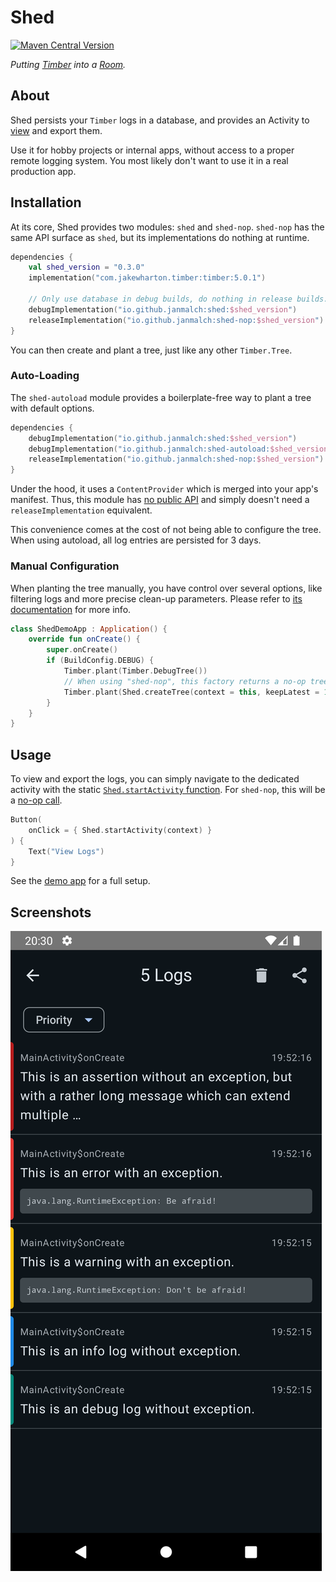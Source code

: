 # Shed

[![Maven Central Version](https://img.shields.io/maven-central/v/io.github.janmalch/shed)](https://central.sonatype.com/artifact/io.github.janmalch/shed)

_Putting [Timber](https://github.com/JakeWharton/timber) into a [Room](https://developer.android.com/training/data-storage/room)._

## About

Shed persists your `Timber` logs in a database, and provides an Activity to [view](#screenshots) and export them.

Use it for hobby projects or internal apps, without access to a proper remote logging system.
You most likely don't want to use it in a real production app.

## Installation

At its core, Shed provides two modules: `shed` and `shed-nop`.
`shed-nop` has the same API surface as `shed`, but its implementations do nothing at runtime.

```kotlin
dependencies {
    val shed_version = "0.3.0"
    implementation("com.jakewharton.timber:timber:5.0.1")

    // Only use database in debug builds, do nothing in release builds.
    debugImplementation("io.github.janmalch:shed:$shed_version")
    releaseImplementation("io.github.janmalch:shed-nop:$shed_version")
}
```

You can then create and plant a tree, just like any other `Timber.Tree`.

### Auto-Loading

The `shed-autoload` module provides a boilerplate-free way to plant a tree with default options.

```kotlin
dependencies {
    debugImplementation("io.github.janmalch:shed:$shed_version")
    debugImplementation("io.github.janmalch:shed-autoload:$shed_version")
    releaseImplementation("io.github.janmalch:shed-nop:$shed_version")
}
```

Under the hood, it uses a `ContentProvider` which is merged into your app's manifest.
Thus, this module has [no public API](./shed-autoload/api/shed-autoload.api) 
and simply doesn't need a `releaseImplementation` equivalent.

This convenience comes at the cost of not being able to configure the tree.
When using autoload, all log entries are persisted for 3 days.

### Manual Configuration

When planting the tree manually, you have control over several options, like filtering logs
and more precise clean-up parameters. Please refer to [its documentation](https://janmalch.github.io/shed/shed/io.github.janmalch.shed/-shed/create-tree.html)
for more info.

```kotlin
class ShedDemoApp : Application() {
    override fun onCreate() {
        super.onCreate()
        if (BuildConfig.DEBUG) {
            Timber.plant(Timber.DebugTree())
            // When using "shed-nop", this factory returns a no-op tree.
            Timber.plant(Shed.createTree(context = this, keepLatest = 1_000))
        }
    }
}
```

## Usage

To view and export the logs, you can simply navigate to the dedicated activity
with the static [`Shed.startActivity` function](./shed/src/main/java/io/github/janmalch/shed/Shed.kt#L50).
For `shed-nop`, this will be a [no-op call](./shed-nop/src/main/java/io/github/janmalch/shed/Shed.kt#L45).

```kotlin
Button(
    onClick = { Shed.startActivity(context) }
) {
    Text("View Logs")
}
```

See the [demo app](./app/src/main/java/com/example/app) for a full setup.

## Screenshots

![demo](./.github/assets/demo.png)
